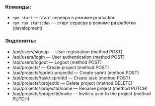 ### Команды:

- `npm start` &mdash; старт сервера в режиме production
- `npm run start:dev` &mdash; старт сервера в режиме разработки (development)

### Эндпоинты:

- /api/users/signup &mdash; User registration (method POST)
- /api/users/login &mdash; User authentication (method POST)
- /api/users/logout &mdash; Logout (method POST)
- /api/projects/ &mdash; Create project (method POST)
- /api/projects/sprint/:projectId &mdash; Create sprint (method POST)
- /api/projects/task/:sprintId &mdash; Create task (method POST)
- /api/projects/:projectId &mdash; Delete project (method DELETE)
- /api/projects/:projectId/name &mdash; Rename project (method PUTCH)
- /api/projects/:projectId/invite &mdash; Invite a user to the project (method
  PUTCH)
